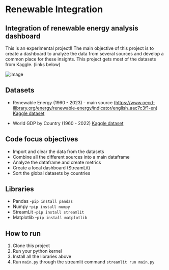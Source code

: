 # Renewable Integration
## Integration of renewable energy analysis dashboard

This is an experimental project!! The main objective of this project is to create a dashboard to analyze the data from several sources and develop a common place for these insights. This project gets most of the datasets from Kaggle. (links below)

![image](https://github.com/forceliuss/renewable_integration/assets/72661072/69a730f8-d56c-43ae-84e6-6d45ec5d27dc)


## Datasets

* Renewable Energy (1960 - 2023) - main source (https://www.oecd-ilibrary.org/energy/renewable-energy/indicator/english_aac7c3f1-en)
<a href='https://www.kaggle.com/datasets/imtkaggleteam/renewable-energy-1960-2023' target='_blank'>Kaggle dataset</a>

* World GDP by Country (1960 - 2022)
<a href='https://www.kaggle.com/datasets/sazidthe1/world-gdp-data' target='_blank'>Kaggle dataset</a>


## Code focus objectives

 - Import and clear the data from the datasets
 - Combine all the different sources into a main dataframe
 - Analyze the dataframe and create metrics
 - Create a local dashboard (StreamLit)
 - Sort the global datasets by countries

## Libraries

* Pandas -`pip install pandas`
* Numpy -`pip install numpy`
* StreamLit -`pip install streamlit`
* Matplotlib -`pip install matplotlib`

## How to run

1. Clone this project 
2. Run your python kernel
3. Install all the libraries above
4. Run `main.py` through the streamlit command `streamlit run main.py`
